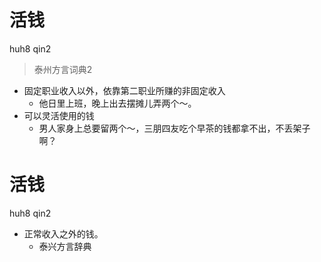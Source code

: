 # 活钱
huh8 qin2
> 泰州方言词典2
- 固定职业收入以外，依靠第二职业所赚的非固定收入
  - 他日里上班，晚上出去摆摊儿弄两个～。
- 可以灵活使用的钱
  - 男人家身上总要留两个～，三朋四友吃个早茶的钱都拿不出，不丢架子啊？

# 活钱
huh8 qin2
+ 正常收入之外的钱。
  * 泰兴方言辞典
